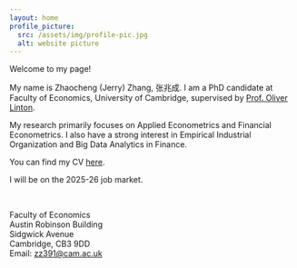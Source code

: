 ```yaml
---
layout: home
profile_picture:
  src: /assets/img/profile-pic.jpg
  alt: website picture
---
```




Welcome to my page! 

My name is Zhaocheng (Jerry) Zhang, 张兆成. I am a PhD candidate at Faculty of Economics, University of Cambridge, supervised by [Prof. Oliver Linton](https://www.econ.cam.ac.uk/people/faculty/obl20).

My research primarily focuses on Applied Econometrics and Financial Econometrics. I also have a strong interest in Empirical Industrial Organization and Big Data Analytics in Finance. 

You can find my CV [here](https://zhaocheng-zhang.github.io/assets/files/cv.pdf).

I will be on the 2025-26 job market. 

<br />

Faculty of Economics<br>
Austin Robinson Building<br>
Sidgwick Avenue<br>
Cambridge, CB3 9DD<br>
Email: [zz391@cam.ac.uk](mailto:zz391@cam.ac.uk)
